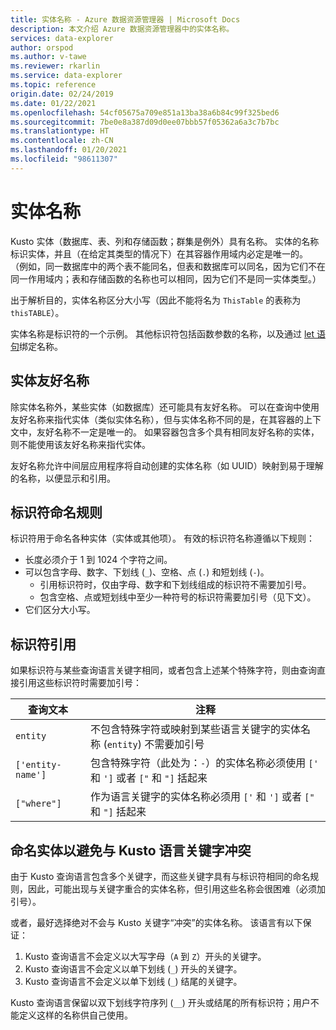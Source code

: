 ```yaml
---
title: 实体名称 - Azure 数据资源管理器 | Microsoft Docs
description: 本文介绍 Azure 数据资源管理器中的实体名称。
services: data-explorer
author: orspod
ms.author: v-tawe
ms.reviewer: rkarlin
ms.service: data-explorer
ms.topic: reference
origin.date: 02/24/2019
ms.date: 01/22/2021
ms.openlocfilehash: 54cf05675a709e851a13ba38a6b84c99f325bed6
ms.sourcegitcommit: 7be0e8a387d09d0ee07bbb57f05362a6a3c7b7bc
ms.translationtype: HT
ms.contentlocale: zh-CN
ms.lasthandoff: 01/20/2021
ms.locfileid: "98611307"
---
```

# <a name="entity-names"></a>实体名称

Kusto 实体（数据库、表、列和存储函数；群集是例外）具有名称。 实体的名称标识实体，并且（在给定其类型的情况下）在其容器作用域内必定是唯一的。
（例如，同一数据库中的两个表不能同名，但表和数据库可以同名，因为它们不在同一作用域内；表和存储函数的名称也可以相同，因为它们不是同一实体类型。）

出于解析目的，实体名称区分大小写（因此不能将名为 `ThisTable` 的表称为 `thisTABLE`）。

实体名称是标识符的一个示例。 其他标识符包括函数参数的名称，以及通过 [let 语句](../letstatement.md)绑定名称。

## <a name="entity-pretty-names"></a>实体友好名称

除实体名称外，某些实体（如数据库）还可能具有友好名称。 可以在查询中使用友好名称来指代实体（类似实体名称），但与实体名称不同的是，在其容器的上下文中，友好名称不一定是唯一的。 如果容器包含多个具有相同友好名称的实体，则不能使用该友好名称来指代实体。

友好名称允许中间层应用程序将自动创建的实体名称（如 UUID）映射到易于理解的名称，以便显示和引用。

## <a name="identifier-naming-rules"></a>标识符命名规则

标识符用于命名各种实体（实体或其他项）。
有效的标识符名称遵循以下规则：
* 长度必须介于 1 到 1024 个字符之间。
* 可以包含字母、数字、下划线 (`_`)、空格、点 (`.`) 和短划线 (`-`)。
  * 引用标识符时，仅由字母、数字和下划线组成的标识符不需要加引号。
  * 包含空格、点或短划线中至少一种符号的标识符需要加引号（见下文）。
* 它们区分大小写。

## <a name="identifier-quoting"></a>标识符引用

如果标识符与某些查询语言关键字相同，或者包含上述某个特殊字符，则由查询直接引用这些标识符时需要加引号：

|查询文本         |注释                          |
|-------------------|----------------------------------|
| `entity`          |不包含特殊字符或映射到某些语言关键字的实体名称 (`entity`) 不需要加引号|
|`['entity-name']`  |包含特殊字符（此处为：`-`）的实体名称必须使用 `['` 和 `']` 或者 `["` 和 `"]` 括起来|
|`["where"]`        |作为语言关键字的实体名称必须用 `['` 和 `']` 或者 `["` 和 `"]` 括起来|

## <a name="naming-your-entities-to-avoid-collisions-with-kusto-language-keywords"></a>命名实体以避免与 Kusto 语言关键字冲突

由于 Kusto 查询语言包含多个关键字，而这些关键字具有与标识符相同的命名规则，因此，可能出现与关键字重合的实体名称，但引用这些名称会很困难（必须加引号）。

或者，最好选择绝对不会与 Kusto 关键字“冲突”的实体名称。 该语言有以下保证：

1. Kusto 查询语言不会定义以大写字母（`A` 到 `Z`）开头的关键字。
2. Kusto 查询语言不会定义以单下划线 (`_`) 开头的关键字。
3. Kusto 查询语言不会定义以单下划线 (`_`) 结尾的关键字。

Kusto 查询语言保留以双下划线字符序列 (`__`) 开头或结尾的所有标识符；用户不能定义这样的名称供自己使用。









